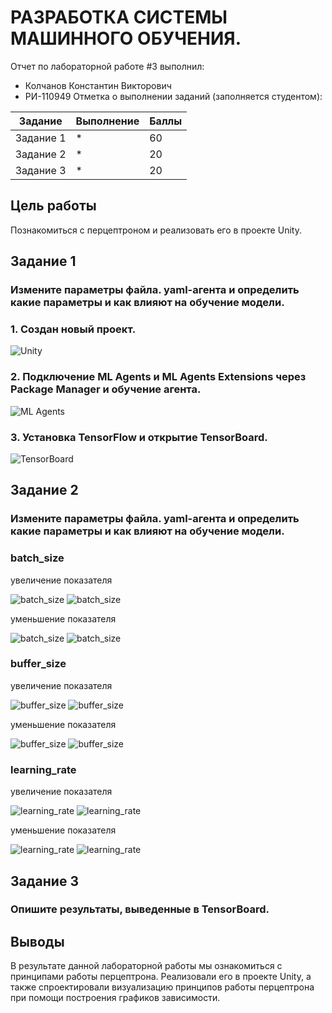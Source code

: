 # РАЗРАБОТКА СИСТЕМЫ МАШИННОГО ОБУЧЕНИЯ.
Отчет по лабораторной работе #3 выполнил:
- Колчанов Константин Викторович
- РИ-110949
Отметка о выполнении заданий (заполняется студентом):

| Задание | Выполнение | Баллы |
| ------ | ------ | ------ |
| Задание 1 | * | 60 |
| Задание 2 | * | 20 |
| Задание 3 | * | 20 |


## Цель работы
Познакомиться с перцептроном и реализовать его в проекте Unity.

## Задание 1
### Измените параметры файла. yaml-агента и определить какие параметры и как влияют на обучение модели.

### 1. Создан новый проект.
![Unity](https://sun9-north.userapi.com/sun9-82/s/v1/ig2/F6un6RUpRiSiQ6OS1jAR-Dq-3808gIcGtmQFIkPYqd2kALIwNAbbvhE85MX1FbmEoEYG-CdHGLoyYA1th747EvLM.jpg?size=1031x592&quality=96&type=album](https://sun9-east.userapi.com/sun9-76/s/v1/ig2/SOTZRMnerZCAIYOkG8i4P8lrJckX-ix8J_NFAxp0_rqiGlN8bocoEEruhA4vqKam2VvkbFrD5Rl9iTpUdwnEl9at.jpg?size=1008x591&quality=96&type=album))

### 2. Подключение ML Agents и ML Agents Extensions через Package Manager и обучение агента.
![ML Agents](https://sun9-north.userapi.com/sun9-82/s/v1/ig2/F6un6RUpRiSiQ6OS1jAR-Dq-3808gIcGtmQFIkPYqd2kALIwNAbbvhE85MX1FbmEoEYG-CdHGLoyYA1th747EvLM.jpg?size=1031x592&quality=96&type=album](https://sun9-east.userapi.com/sun9-76/s/v1/ig2/SOTZRMnerZCAIYOkG8i4P8lrJckX-ix8J_NFAxp0_rqiGlN8bocoEEruhA4vqKam2VvkbFrD5Rl9iTpUdwnEl9at.jpg?size=1008x591&quality=96&type=album)](https://sun3.userapi.com/sun3-17/s/v1/ig2/VyHF11XV_ve5S5GkSWoQk_RWUo_p68o7jF38h66wwcQOo1MrrjwtniLBasRRyc_xyh5ClQoTp9-U0qJPyMn7xxvm.jpg?size=1919x1079&quality=96&type=album))

### 3. Установка TensorFlow и открытие TensorBoard.
![TensorBoard](https://sun9-east.userapi.com/sun9-18/s/v1/ig2/Sgu5CotMt3QleqkMpW72m0cNJ3UKNYcEbPd1FU8brzZZLU0c_QpIBaRoCCMjOUEbzqsDXda3lRly0JBWB67ut4WK.jpg?size=1919x1079&quality=96&type=album)


## Задание 2
### Измените параметры файла. yaml-агента и определить какие параметры и как влияют на обучение модели.
### batch_size
увеличение показателя

![batch_size](https://sun3.userapi.com/sun3-8/s/v1/ig2/dIsrcvgpFr4YtpciJH7A54IUW9CzSn8Y1yqZvsEjAbXOVWYoPrO7KK0bdON6bgtkHl8GIEWtQC7_LYcPfS_t_yf0.jpg?size=1873x1041&quality=96&type=album)
![batch_size](https://sun9-north.userapi.com/sun9-82/s/v1/ig2/vNtAU4GewLEwQxMHsVjM6wa9VW5OUDnVZ7s5UE84j5sZaVXfsE0zWsEaoRR7azF2MOK5hqbgBYy94Uc_mQ6BYW_X.jpg?size=270x84&quality=96&type=album)

уменьшение показателя

![batch_size](https://sun9-north.userapi.com/sun9-77/s/v1/ig2/jCTrK5ZjSSU9nCP-y4L4YRCK7-36X3ISM7NeHFnTPmQQLTchhdwVqCi3qEs32eZE1qXDOMN6Ny2GuWhFVT5QQcle.jpg?size=1519x815&quality=96&type=album)
![batch_size](https://sun9-east.userapi.com/sun9-26/s/v1/ig2/ITysMe4KaoRhruvga33WiR6h4mWxbDEHSdIumSBN8K7MuDkNZkysPdl2uPsvTM-MMKTreRU-CzyRQ0fXCmvpRgUa.jpg?size=297x72&quality=96&type=album)

### buffer_size
увеличение показателя

![buffer_size](https://sun9-west.userapi.com/sun9-67/s/v1/ig2/tf6KJJNMJyXtakJvlOKiuxqCajnPiaflQ07-5J8S2E6SW-jZYfwkXe37t-DK-69Kb3TxbVpskVLV34v0l__HPobH.jpg?size=1915x969&quality=96&type=album)
![buffer_size](https://sun9-west.userapi.com/sun9-54/s/v1/ig2/YbExmfrWg4lmLEwCP0yPAtiWEX5HpZnEWw9LwWPe2-qc6Qj_BmbiCHpX8G9utOymG48wCiNNkCNnIvG8Bn7zrUFb.jpg?size=303x143&quality=96&type=album)

уменьшение показателя

![buffer_size](https://sun9-east.userapi.com/sun9-26/s/v1/ig2/Akd3ueREPo5KcqMC_3-J-_ULX7urpKwG-oiRjbImf4bpgwktK79hq6MG5iQgsdy93GGo1cc60LZyNEVElPExw-DT.jpg?size=1517x766&quality=96&type=album)
![buffer_size](https://sun3.userapi.com/sun3-16/s/v1/ig2/mAexoJjIxGKS6UaBfq_cTadNXvOn4z2L4QA-RJRs9rVUjp_aC-4aOLQDznxj2DwTIrnRKfN4mC2KX9fL3k6DG1mm.jpg?size=272x93&quality=96&type=album)

### learning_rate
увеличение показателя

![learning_rate](https://sun9-north.userapi.com/sun9-88/s/v1/ig2/pfayXUcsKJ5qSuqPXInODmqYzgBc1khfQz-OoGth69iWmyOdmBX2t2ARBtkMwh4uVejRA1mTpCiq69hl0OKe6S4j.jpg?size=1916x1001&quality=96&type=album)
![learning_rate](https://sun9-east.userapi.com/sun9-27/s/v1/ig2/1oQNEgjMpdaoFwITxccZUWaqCbIql9eeSu5svyZHfYQ7ZhCIECHz9GyFayOb0Eb_TZBrvY7YYS4Uu9owsfzurUZL.jpg?size=281x97&quality=96&type=album)

уменьшение показателя

![learning_rate](https://sun9-east.userapi.com/sun9-42/s/v1/ig2/deHT9ez3kraHqgk3bx7affIHyUmA_3ToVDZOz87NsSOZhdA_R_bjeXXiiQYwYTNMgtV8WWCtCT2cNr0s_ppd-EyP.jpg?size=1507x763&quality=96&type=album)
![learning_rate](https://sun9-west.userapi.com/sun9-2/s/v1/ig2/n87bx8Uay4GIxop1OV1A-kLOXEPLmMkHxdRP4RftrhyZgJOMJGP-RkSocD9HGwzDd5-nqCGKT_BuUZO8FsDmPA9D.jpg?size=516x187&quality=96&type=album)

## Задание 3
### Опишите результаты, выведенные в TensorBoard. 

## Выводы
В результате данной лабораторной работы мы ознакомиться с принципами работы перцептрона. Реализовали его в проекте Unity, а также спроектировали визуализацию принципов работы перцептрона при помощи построения графиков зависимости.
